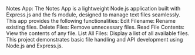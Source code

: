 Notes App:
The Notes App is a lightweight Node.js application built with Express.js and the fs module, designed to manage text files seamlessly. This app provides the following functionalities:
Edit Filename: Rename existing files.
Delete Files: Remove unnecessary files.
Read File Contents: View the contents of any file.
List All Files: Display a list of all available files.
This project demonstrates basic file handling and API development using Node.js and Express.js.
